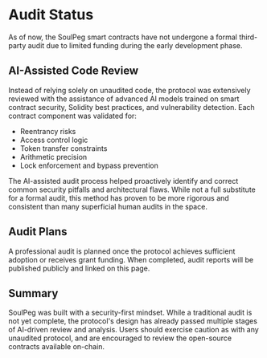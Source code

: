 


# Audit Status

As of now, the SoulPeg smart contracts have not undergone a formal third-party audit due to limited funding during the early development phase.

## AI-Assisted Code Review

Instead of relying solely on unaudited code, the protocol was extensively reviewed with the assistance of advanced AI models trained on smart contract security, Solidity best practices, and vulnerability detection. Each contract component was validated for:

- Reentrancy risks
- Access control logic
- Token transfer constraints
- Arithmetic precision
- Lock enforcement and bypass prevention

The AI-assisted audit process helped proactively identify and correct common security pitfalls and architectural flaws. While not a full substitute for a formal audit, this method has proven to be more rigorous and consistent than many superficial human audits in the space.

## Audit Plans

A professional audit is planned once the protocol achieves sufficient adoption or receives grant funding. When completed, audit reports will be published publicly and linked on this page.

## Summary

SoulPeg was built with a security-first mindset. While a traditional audit is not yet complete, the protocol's design has already passed multiple stages of AI-driven review and analysis. Users should exercise caution as with any unaudited protocol, and are encouraged to review the open-source contracts available on-chain.
